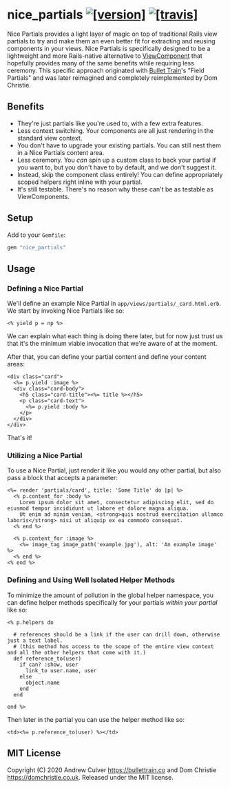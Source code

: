 # nice_partials [![[version]](https://badge.fury.io/rb/nice_partials.svg)](https://badge.fury.io/rb/nice_partials)  [![[travis]](https://travis-ci.org/andrewculver/nice_partials.svg)](https://travis-ci.org/andrewculver/nice_partials)

Nice Partials provides a light layer of magic on top of traditional Rails view partials to try and make them an even better fit for extracting and reusing components in your views. Nice Partials is specifically designed to be a lightweight and more Rails-native alternative to [ViewComponent](http://viewcomponent.org) that hopefully provides many of the same benefits while requiring less ceremony. This specific approach originated with [Bullet Train](https://bullettrain.co)'s "Field Partials" and was later reimagined and completely reimplemented by Dom Christie.


## Benefits

 - They're just partials like you're used to, with a few extra features.
 - Less context switching. Your components are all just rendering in the standard view context.
 - You don't have to upgrade your existing partials. You can still nest them in a Nice Partials content area.
 - Less ceremony. You _can_ spin up a custom class to back your partial if you want to, but you don't have to by default, and we don't suggest it.
 - Instead, skip the component class entirely! You can define appropriately scoped helpers right inline with your partial.
 - It's still testable. There's no reason why these can't be as testable as ViewComponents.


## Setup

Add to your `Gemfile`:

```ruby
gem "nice_partials"
```


## Usage

### Defining a Nice Partial

We'll define an example Nice Partial in `app/views/partials/_card.html.erb`. We start by invoking Nice Partials like so:

```
<% yield p = np %>
```

We can explain what each thing is doing there later, but for now just trust us that it's the minimum viable invocation that we're aware of at the moment.

After that, you can define your partial content and define your content areas:

```
<div class="card">
  <%= p.yield :image %>
  <div class="card-body">
    <h5 class="card-title"><%= title %></h5>
    <p class="card-text">
      <%= p.yield :body %>
    </p>
  </div>
</div>
```

That's it!

### Utilizing a Nice Partial

To use a Nice Partial, just render it like you would any other partial, but also pass a block that accepts a parameter:

```
<%= render 'partials/card', title: 'Some Title' do |p| %>
  <% p.content_for :body %>
    Lorem ipsum dolor sit amet, consectetur adipiscing elit, sed do eiusmod tempor incididunt ut labore et dolore magna aliqua.
    Ut enim ad minim veniam, <strong>quis nostrud exercitation ullamco laboris</strong> nisi ut aliquip ex ea commodo consequat.
  <% end %>

  <% p.content_for :image %>
    <%= image_tag image_path('example.jpg'), alt: 'An example image' %>
  <% end %>
<% end %>
```

### Defining and Using Well Isolated Helper Methods

To minimize the amount of pollution in the global helper namespace, you can define helper methods specifically for your partials _within your partial_ like so:

```
<% p.helpers do

  # references should be a link if the user can drill down, otherwise just a text label.
  # (this method has access to the scope of the entire view context and all the other helpers that come with it.)
  def reference_to(user)
    if can? :show, user
      link_to user.name, user
    else
      object.name
    end
  end

end %>
```

Then later in the partial you can use the helper method like so:

```
<td><%= p.reference_to(user) %></td>
```

## MIT License

Copyright (C) 2020 Andrew Culver <https://bullettrain.co> and Dom Christie <https://domchristie.co.uk>. Released under the MIT license.
